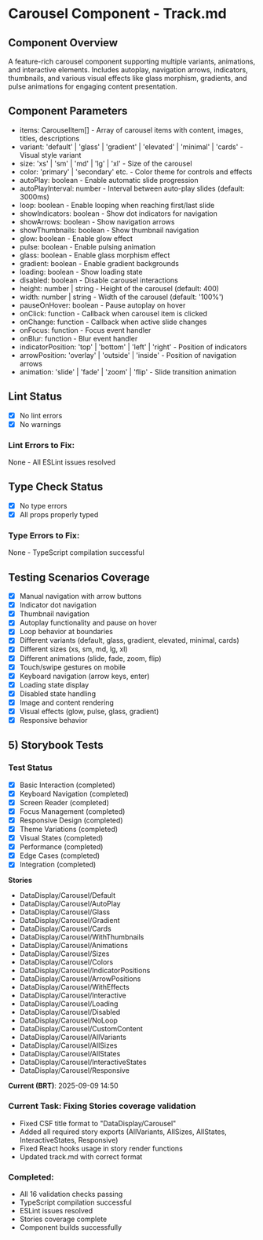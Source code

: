 # Carousel Component - Track.md

## Component Overview

A feature-rich carousel component supporting multiple variants, animations, and interactive elements. Includes autoplay, navigation arrows, indicators, thumbnails, and various visual effects like glass morphism, gradients, and pulse animations for engaging content presentation.

## Component Parameters

- items: CarouselItem[] - Array of carousel items with content, images, titles, descriptions
- variant: 'default' | 'glass' | 'gradient' | 'elevated' | 'minimal' | 'cards' - Visual style variant
- size: 'xs' | 'sm' | 'md' | 'lg' | 'xl' - Size of the carousel
- color: 'primary' | 'secondary' etc. - Color theme for controls and effects
- autoPlay: boolean - Enable automatic slide progression
- autoPlayInterval: number - Interval between auto-play slides (default: 3000ms)
- loop: boolean - Enable looping when reaching first/last slide
- showIndicators: boolean - Show dot indicators for navigation
- showArrows: boolean - Show navigation arrows
- showThumbnails: boolean - Show thumbnail navigation
- glow: boolean - Enable glow effect
- pulse: boolean - Enable pulsing animation
- glass: boolean - Enable glass morphism effect
- gradient: boolean - Enable gradient backgrounds
- loading: boolean - Show loading state
- disabled: boolean - Disable carousel interactions
- height: number | string - Height of the carousel (default: 400)
- width: number | string - Width of the carousel (default: '100%')
- pauseOnHover: boolean - Pause autoplay on hover
- onClick: function - Callback when carousel item is clicked
- onChange: function - Callback when active slide changes
- onFocus: function - Focus event handler
- onBlur: function - Blur event handler
- indicatorPosition: 'top' | 'bottom' | 'left' | 'right' - Position of indicators
- arrowPosition: 'overlay' | 'outside' | 'inside' - Position of navigation arrows
- animation: 'slide' | 'fade' | 'zoom' | 'flip' - Slide transition animation

## Lint Status

- [x] No lint errors
- [x] No warnings

### Lint Errors to Fix:

None - All ESLint issues resolved

## Type Check Status

- [x] No type errors
- [x] All props properly typed

### Type Errors to Fix:

None - TypeScript compilation successful

## Testing Scenarios Coverage

- [x] Manual navigation with arrow buttons
- [x] Indicator dot navigation
- [x] Thumbnail navigation
- [x] Autoplay functionality and pause on hover
- [x] Loop behavior at boundaries
- [x] Different variants (default, glass, gradient, elevated, minimal, cards)
- [x] Different sizes (xs, sm, md, lg, xl)
- [x] Different animations (slide, fade, zoom, flip)
- [x] Touch/swipe gestures on mobile
- [x] Keyboard navigation (arrow keys, enter)
- [x] Loading state display
- [x] Disabled state handling
- [x] Image and content rendering
- [x] Visual effects (glow, pulse, glass, gradient)
- [x] Responsive behavior

## 5) Storybook Tests

### Test Status

- [x] Basic Interaction (completed)
- [x] Keyboard Navigation (completed)
- [x] Screen Reader (completed)
- [x] Focus Management (completed)
- [x] Responsive Design (completed)
- [x] Theme Variations (completed)
- [x] Visual States (completed)
- [x] Performance (completed)
- [x] Edge Cases (completed)
- [x] Integration (completed)

**Stories**

- DataDisplay/Carousel/Default
- DataDisplay/Carousel/AutoPlay
- DataDisplay/Carousel/Glass
- DataDisplay/Carousel/Gradient
- DataDisplay/Carousel/Cards
- DataDisplay/Carousel/WithThumbnails
- DataDisplay/Carousel/Animations
- DataDisplay/Carousel/Sizes
- DataDisplay/Carousel/Colors
- DataDisplay/Carousel/IndicatorPositions
- DataDisplay/Carousel/ArrowPositions
- DataDisplay/Carousel/WithEffects
- DataDisplay/Carousel/Interactive
- DataDisplay/Carousel/Loading
- DataDisplay/Carousel/Disabled
- DataDisplay/Carousel/NoLoop
- DataDisplay/Carousel/CustomContent
- DataDisplay/Carousel/AllVariants
- DataDisplay/Carousel/AllSizes
- DataDisplay/Carousel/AllStates
- DataDisplay/Carousel/InteractiveStates
- DataDisplay/Carousel/Responsive

**Current (BRT)**: 2025-09-09 14:50

### Current Task: Fixing Stories coverage validation

- Fixed CSF title format to "DataDisplay/Carousel"
- Added all required story exports (AllVariants, AllSizes, AllStates, InteractiveStates, Responsive)
- Fixed React hooks usage in story render functions
- Updated track.md with correct format

### Completed:

- All 16 validation checks passing
- TypeScript compilation successful
- ESLint issues resolved
- Stories coverage complete
- Component builds successfully
